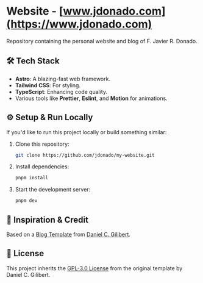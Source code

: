 # Website - [www.jdonado.com](https://www.jdonado.com)

Repository containing the personal website and blog of F. Javier R. Donado.

## 🛠️ Tech Stack

- **Astro**: A blazing-fast web framework.
- **Tailwind CSS**: For styling.
- **TypeScript**: Enhancing code quality.
- Various tools like **Prettier**, **Eslint**, and **Motion** for animations.

## ⚙️ Setup & Run Locally

If you'd like to run this project locally or build something similar:

1. Clone this repository:

   ```bash
   git clone https://github.com/jdonado/my-website.git
   ```

2. Install dependencies:

   ```bash
   pnpm install
   ```

3. Start the development server:

   ```bash
   pnpm dev
   ```

## 🤘 Inspiration & Credit

Based on a [Blog Template](https://github.com/danielcgilibert/blog-template) from [Daniel C. Gilibert](https://github.com/danielcgilibert).

## 📜 License

This project inherits the [GPL-3.0 License](https://www.gnu.org/licenses/gpl-3.0.en.html) from the original template by Daniel C. Gilibert.
